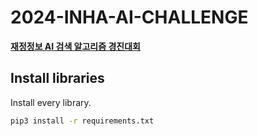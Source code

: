 # 2024-INHA-AI-CHALLENGE

[**재정정보 AI 검색 알고리즘 경진대회**](https://dacon.io/competitions/official/236295/overview/description)

## Install libraries

Install every library.

```bash
pip3 install -r requirements.txt
```
